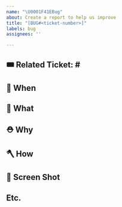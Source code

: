 ```yaml
---
name: "\U0001F41EBug"
about: Create a report to help us improve
title: "[BUG#<ticket-number>]"
labels: bug
assignees: ''

---
```


<!--연관된 티켓 번호를 작성하세요. 예) #111-->
## 🎟️ Related Ticket: #<epic-number>

## 🚨 When
<!-- 버그 발생 상황을 작성하세요.-->

## 🚩 What
<!-- 발생한 버그를 작성하세요.-->

## ⛑️ Why
<!-- 버그 발생 이유를 작성하세요.-->

## 🪓 How
<!-- 버그 해결 방법을 작성하세요.-->

## 📸 Screen Shot
<!-- 이미지를 첨부하세요.-->

## Etc.
<!--기타-->
